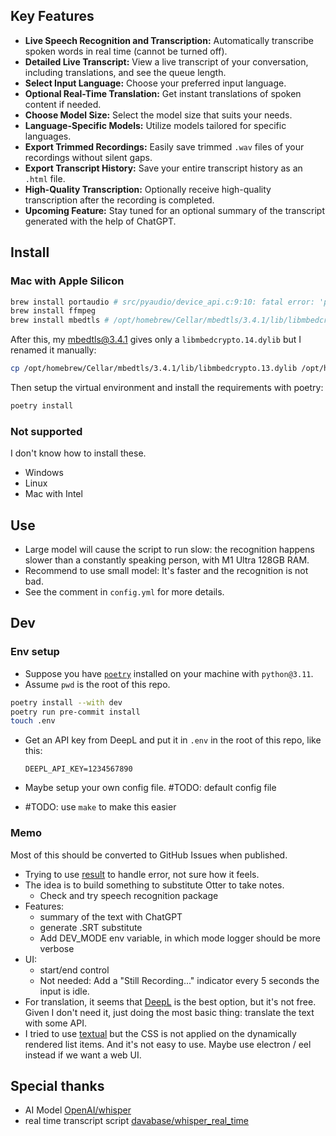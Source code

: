 ## Key Features

- **Live Speech Recognition and Transcription:** Automatically transcribe spoken words in real time (cannot be turned off).
- **Detailed Live Transcript:** View a live transcript of your conversation, including translations, and see the queue length.
- **Select Input Language:** Choose your preferred input language.
- **Optional Real-Time Translation:** Get instant translations of spoken content if needed.
- **Choose Model Size:** Select the model size that suits your needs.
- **Language-Specific Models:** Utilize models tailored for specific languages.
- **Export Trimmed Recordings:** Easily save trimmed `.wav` files of your recordings without silent gaps.
- **Export Transcript History:** Save your entire transcript history as an `.html` file.
- **High-Quality Transcription:** Optionally receive high-quality transcription after the recording is completed.
- **Upcoming Feature:** Stay tuned for an optional summary of the transcript generated with the help of ChatGPT.

## Install

### Mac with Apple Silicon

```zsh
brew install portaudio # src/pyaudio/device_api.c:9:10: fatal error: 'portaudio.h' file not found
brew install ffmpeg
brew install mbedtls # /opt/homebrew/Cellar/mbedtls/3.4.1/lib/libmbedcrypto.13.dylib
```

After this, my mbedtls@3.4.1 gives only a `libmbedcrypto.14.dylib` but I renamed it manually:

```zsh
cp /opt/homebrew/Cellar/mbedtls/3.4.1/lib/libmbedcrypto.13.dylib /opt/homebrew/Cellar/mbedtls/3.4.1/lib/libmbedcrypto.14.dylib
```

Then setup the virtual environment and install the requirements with poetry:

```zsh
poetry install
```

### Not supported

I don't know how to install these.

- Windows
- Linux
- Mac with Intel

## Use

- Large model will cause the script to run slow: the recognition happens slower than a constantly speaking person, with M1 Ultra 128GB RAM.
- Recommend to use small model: It's faster and the recognition is not bad.
- See the comment in `config.yml` for more details.

## Dev

### Env setup

- Suppose you have [`poetry`](https://python-poetry.org/) installed on your machine with `python@3.11`.
- Assume `pwd` is the root of this repo.

```zsh
poetry install --with dev
poetry run pre-commit install
touch .env
```

- Get an API key from DeepL and put it in `.env` in the root of this repo, like this:

  ```plaintext
  DEEPL_API_KEY=1234567890
  ```

- Maybe setup your own config file. #TODO: default config file
- #TODO: use `make` to make this easier

### Memo

Most of this should be converted to GitHub Issues when published.

- Trying to use [result](https://pypi.org/project/result/) to handle error, not sure how it feels.
- The idea is to build something to substitute Otter to take notes.
  - Check and try speech recognition package
- Features:
  - summary of the text with ChatGPT
  - generate .SRT substitute
  - Add DEV_MODE env variable, in which mode logger should be more verbose
- UI:
  - start/end control
  - Not needed: Add a "Still Recording..." indicator every 5 seconds the input is idle.
- For translation, it seems that [DeepL](https://www.deepl.com/translator) is the best option, but it's not free. Given I don't need it, just doing the most basic thing: translate the text with some API.
- I tried to use [textual](https://github.com/Textualize/textual) but the CSS is not applied on the dynamically rendered list items. And it's not easy to use. Maybe use electron / eel instead if we want a web UI.

## Special thanks

- AI Model [OpenAI/whisper](https://github.com/openai/whisper)
- real time transcript script [davabase/whisper_real_time](https://github.com/davabase/whisper_real_time)
